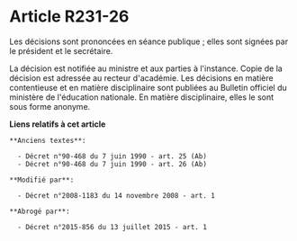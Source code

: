 # Article R231-26

Les décisions sont prononcées en séance publique ; elles sont signées par le président et le secrétaire.

La décision est notifiée au ministre et aux parties à l'instance. Copie de la décision est adressée au recteur d'académie.
Les décisions en matière contentieuse et en matière disciplinaire sont publiées au Bulletin officiel du ministère de
l'éducation nationale. En matière disciplinaire, elles le sont sous forme anonyme.

**Liens relatifs à cet article**

	**Anciens textes**:

	  - Décret n°90-468 du 7 juin 1990 - art. 25 (Ab)
	  - Décret n°90-468 du 7 juin 1990 - art. 26 (Ab)

	**Modifié par**:

	  - Décret n°2008-1183 du 14 novembre 2008 - art. 1

	**Abrogé par**:

	  - Décret n°2015-856 du 13 juillet 2015 - art. 1
